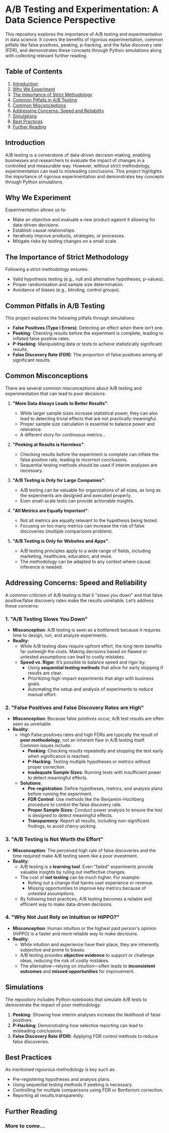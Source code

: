 # A/B Testing and Experimentation: A Data Science Perspective

This repository explores the importance of A/B testing and experimentation in data science. It covers the benefits of rigorous experimentation, common pitfalls like false positives, peeking, p-hacking, and the false discovery rate (FDR), and demonstrates these concepts through Python simulations along with collecting relevant further reading.

## Table of Contents
1. [Introduction](#introduction)
2. [Why We Experiment](#why-we-experiment)
3. [The Importance of Strict Methodology](#the-importance-of-strict-methodology)
4. [Common Pitfalls in A/B Testing](#common-pitfalls-in-ab-testing)
5. [Common Misconceptions](#common-misconceptions)
6. [Addressing Concerns: Speed and Reliability](#addressing-concerns-speed-and-reliability)
7. [Simulations](#simulations)
8. [Best Practices](#best-practices)
9. [Further Reading](#further-reading)

## Introduction
A/B testing is a cornerstone of data-driven decision-making, enabling businesses and researchers to evaluate the impact of changes in a controlled and measurable way. However, without strict methodology, experimentation can lead to misleading conclusions. This project highlights the importance of rigorous experimentation and demonstrates key concepts through Python simulations.

## Why We Experiment
Experimentation allows us to:
- Make an objective and evaluate a new product agaisnt it allowing for data-driven decisions.
- Establish causal relationships.
- Iteratively improve products, strategies, or processes.
- Mitigate risks by testing changes on a small scale.

## The Importance of Strict Methodology
Following a strict methodology ensures:
- Valid hypothesis testing (e.g., null and alternative hypotheses, p-values).
- Proper randomisation and sample size determination.
- Avoidance of biases (e.g., blinding, control groups).

## Common Pitfalls in A/B Testing
This project explores the following pitfalls through simulations:
- **False Positives (Type I Errors)**: Detecting an effect when there isn’t one.
- **Peeking**: Checking results before the experiment is complete, leading to inflated false positive rates.
- **P-Hacking**: Manipulating data or tests to achieve statistically significant results.
- **False Discovery Rate (FDR)**: The proportion of false positives among all significant results.

## Common Misconceptions
There are several common misconceptions about A/B testing and experimentation that can lead to poor decisions:

1. **"More Data Always Leads to Better Results"**:
   - While larger sample sizes increase statistical power, they can also lead to detecting trivial effects that are not practically meaningful.
   - Proper sample size calculation is essential to balance power and relevance.
   - A different story for continuous metrics...

2. **"Peeking at Results is Harmless"**:
   - Checking results before the experiment is complete can inflate the false positive rate, leading to incorrect conclusions.
   - Sequential testing methods should be used if interim analyses are necessary.

3. **"A/B Testing is Only for Large Companies"**:
   - A/B testing can be valuable for organizations of all sizes, as long as the experiments are designed and executed properly.
   - Even small-scale tests can provide actionable insights.

4. **"All Metrics are Equally Important"**:
   - Not all metrics are equally relevant to the hypothesis being tested.
   - Focusing on too many metrics can increase the risk of false discoveries (multiple comparisons problem).

5. **"A/B Testing is Only for Websites and Apps"**:
   - A/B testing principles apply to a wide range of fields, including marketing, healthcare, education, and more.
   - The methodology can be adapted to any context where causal inference is needed.

## Addressing Concerns: Speed and Reliability
A common criticism of A/B testing is that it "slows you down" and that false positive/false discovery rates make the results unreliable. Let’s address these concerns:

### **1. "A/B Testing Slows You Down"**
- **Misconception**: A/B testing is seen as a bottleneck because it requires time to design, run, and analyze experiments.
- **Reality**:
  - While A/B testing does require upfront effort, the long-term benefits far outweigh the costs. Making decisions based on flawed or untested assumptions can lead to costly mistakes.
  - **Speed vs. Rigor**: It’s possible to balance speed and rigor by:
    - Using **sequential testing methods** that allow for early stopping if results are clear.
    - Prioritizing high-impact experiments that align with business goals.
    - Automating the setup and analysis of experiments to reduce manual effort.
      
### **2. "False Positives and False Discovery Rates are High"**
- **Misconception**: Because false positives occur, A/B test results are often seen as unreliable.
- **Reality**:
  - High False positives rates and high FDRs are typically the result of **poor methodology**, not an inherent flaw in A/B testing itself. Common issues include:
    - **Peeking**: Checking results repeatedly and stopping the test early when significance is reached.
    - **P-Hacking**: Testing multiple hypotheses or metrics without proper correction.
    - **Inadequate Sample Sizes**: Running tests with insufficient power to detect meaningful effects.
  - **Solutions**:
    - **Pre-registration**: Define hypotheses, metrics, and analysis plans before running the experiment.
    - **FDR Control**: Use methods like the Benjamini-Hochberg procedure to control the false discovery rate.
    - **Proper Sample Sizes**: Conduct power analysis to ensure the test is designed to detect meaningful effects.
    - **Transparency**: Report all results, including non-significant findings, to avoid cherry-picking.

### **3. "A/B Testing is Not Worth the Effort"**
- **Misconception**: The perceived high rate of false discoveries and the time required make A/B testing seem like a poor investment.
- **Reality**:
  - A/B testing is a **learning tool**. Even "failed" experiments provide valuable insights by ruling out ineffective changes.
  - The cost of **not testing** can be much higher. For example:
    - Rolling out a change that harms user experience or revenue.
    - Missing opportunities to improve key metrics because of untested assumptions.
  - By following best practices, A/B testing becomes a reliable and efficient way to make data-driven decisions.

### **4. "Why Not Just Rely on Intuition or HiPPO?"**
- **Misconception**: Human intuition or the highest paid person's opinion (HiPPO) is a faster and more reliable way to make decisions.
- **Reality**:
  - While intuition and experience have their place, they are inherently subjective and prone to biases.
  - A/B testing provides **objective evidence** to support or challenge ideas, reducing the risk of costly mistakes.
  - The alternative—relying on intuition—often leads to **inconsistent outcomes** and **missed opportunities** for improvement.
    
## Simulations
The repository includes Python notebooks that simulate A/B tests to demonstrate the impact of poor methodology:
1. **Peeking**: Showing how interim analyses increase the likelihood of false positives.
2. **P-Hacking**: Demonstrating how selective reporting can lead to misleading conclusions.
3. **False Discovery Rate (FDR)**: Applying FDR control methods to reduce false discoveries.

## Best Practices
As mentioned rigourous methodology is key such as:
- Pre-registering hypotheses and analysis plans.
- Using sequential testing methods if peeking is necessary.
- Controlling for multiple comparisons using FDR or Bonferroni correction.
- Reporting all results transparently.

## Further Reading

### More to come...
